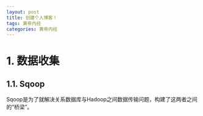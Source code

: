 ```yaml
---
layout: post
title: 创建个人博客！
tags: 黄帝内经
categories: 黄帝内经
---
```

# 1. 数据收集

## 1.1. Sqoop

Sqoop是为了就解决关系数据库与Hadoop之间数据传输问题，构建了这两者之间的“桥梁”。
